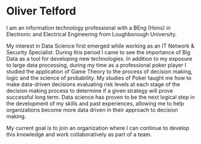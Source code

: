 # Oliver Telford

I am an information technology professional with a BEng (Hons) in Electronic and Electrical Engineering from Loughborough University.

My interest in Data Science first emerged while working as an IT Network & Security Specialist. During this period I came to see the importance of Big Data as a tool for developing new technologies. In addition to my exposure to large data processing, during my time as a professional poker player I studied the application of Game Theory to the process of decision making, logic and the science of probability. My studies of Poker taught me how to make data-driven decisions evaluating risk levels at each stage of the decision making process to determine if a given strategy will prove successful long term. Data science has proven to be the next logical step in the development of my skills and past experiences, allowing me to help organizations become more data driven in their approach to decision making.

My current goal is to join an organization where I can continue to develop this knowledge and work collaboratively as part of a team.
